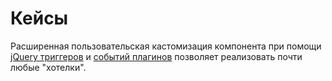 # Кейсы

Расширенная пользовательская кастомизация компонента при помощи [jQuery триггеров][1] и [событий плагинов][2] позволяет реализовать почти любые "хотелки".

[1]: /ru/01_Компоненты/02_miniShop2/05_Другие_дополнения/03_msPromoCode/08_jQuery_события.md
[2]: /ru/01_Компоненты/02_miniShop2/05_Другие_дополнения/03_msPromoCode/10_События_плагинов/

